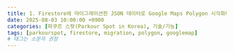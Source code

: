 ```yaml
---
title: 1. Firestore에 마이그레이션한 JSON 데이터로 Google Maps Polygon 시각화하기
date: 2025-08-03 10:00:00 +0900
categories: [파쿠르 스팟(Parkour Spot in Korea), 기술/기능]
tags: [parkourspot, firestore, migration, polygon, googlemap]     
# 태그는 소문자 권장
---
```

